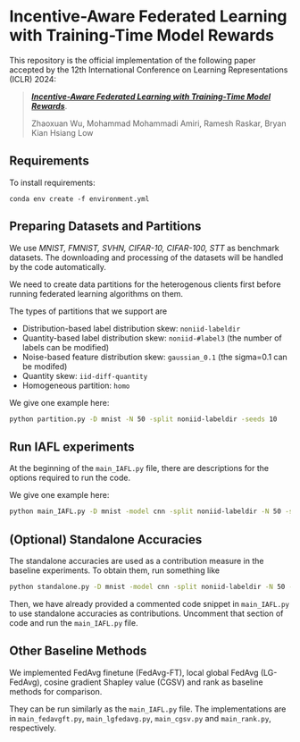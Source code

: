 # Incentive-Aware Federated Learning with Training-Time Model Rewards

This repository is the official implementation of the following paper accepted by the 12th International Conference on Learning Representations (ICLR) 2024:
> [***Incentive-Aware Federated Learning with Training-Time Model Rewards***](https://openreview.net/forum?id=FlY7WQ2hWS&noteId=FlY7WQ2hWS).
>
> Zhaoxuan Wu, Mohammad Mohammadi Amiri, Ramesh Raskar, Bryan Kian Hsiang Low



## Requirements

To install requirements:
```setup
conda env create -f environment.yml
```

## Preparing Datasets and Partitions

We use *MNIST, FMNIST, SVHN, CIFAR-10, CIFAR-100, STT* as benchmark datasets. The downloading and processing of the datasets will be handled by the code automatically.

We need to create data partitions for the heterogenous clients first before running federated learning algorithms on them.

The types of partitions that we support are
- Distribution-based label distribution skew: ``noniid-labeldir``
- Quantity-based label distribution skew: ``noniid-#label3`` (the number of labels can be modified)
- Noise-based feature distribution skew: ``gaussian_0.1`` (the sigma=0.1 can be modifed)
- Quantity skew: ``iid-diff-quantity``
- Homogeneous partition: ``homo``

We give one example here:
```bash
python partition.py -D mnist -N 50 -split noniid-labeldir -seeds 10
```

## Run IAFL experiments

At the beginning of the `main_IAFL.py` file, there are descriptions for the options required to run the code.

We give one example here:
```bash
python main_IAFL.py -D mnist -model cnn -split noniid-labeldir -N 50 -seed 0 -gpu 0
```
## (Optional) Standalone Accuracies

The standalone accuracies are used as a contribution measure in the baseline experiments. To obtain them, run something like
```bash
python standalone.py -D mnist -model cnn -split noniid-labeldir -N 50 -seed 0 -gpu 0
```
Then, we have already provided a commented code snippet in ``main_IAFL.py`` to use standalone accuracies as contributions. Uncomment that section of code and run the ``main_IAFL.py`` file.

## Other Baseline Methods
We implemented FedAvg finetune (FedAvg-FT), local global FedAvg (LG-FedAvg), cosine gradient Shapley value (CGSV) and rank as baseline methods for comparison.

They can be run similarly as the ``main_IAFL.py`` file. The implementations are in ``main_fedavgft.py``, ``main_lgfedavg.py``, ``main_cgsv.py`` and ``main_rank.py``, respectively.
